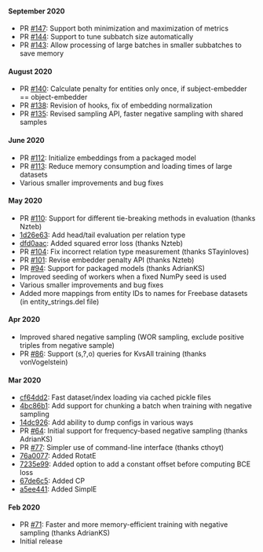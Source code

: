 #### September 2020
- PR [#147](https://github.com/uma-pi1/kge/pull/147): Support both minimization and maximization of metrics
- PR [#144](https://github.com/uma-pi1/kge/pull/144): Support to tune subbatch size automatically
- PR [#143](https://github.com/uma-pi1/kge/pull/143): Allow processing of large batches in smaller subbatches to save memory

#### August 2020
- PR [#140](https://github.com/uma-pi1/kge/pull/140): Calculate penalty for entities only once, if subject-embedder == object-embedder
- PR [#138](https://github.com/uma-pi1/kge/pull/138): Revision of hooks, fix of embedding normalization
- PR [#135](https://github.com/uma-pi1/kge/pull/135): Revised sampling API, faster negative sampling with shared samples

#### June 2020

- PR [#112](https://github.com/uma-pi1/kge/pull/112): Initialize embeddings from a packaged model
- PR [#113](https://github.com/uma-pi1/kge/pull/113): Reduce memory consumption and loading times of large datasets
- Various smaller improvements and bug fixes

#### May 2020

- PR [#110](https://github.com/uma-pi1/kge/pull/110): Support for different tie-breaking methods in evaluation (thanks Nzteb)
- [1d26e63](https://github.com/uma-pi1/kge/commit/1d26e63b65380e2c13db2ecb3986e69f404efdc2): Add head/tail evaluation per relation type 
- [dfd0aac](https://github.com/uma-pi1/kge/commit/dfd0aace1a77d6b7f04f414bdc8ea748a9d0d2f2): Added squared error loss (thanks Nzteb)
- PR [#104](https://github.com/uma-pi1/kge/pull/104): Fix incorrect relation type measurement (thanks STayinloves)
- PR [#101](https://github.com/uma-pi1/kge/pull/101): Revise embedder penalty API (thanks Nzteb)
- PR [#94](https://github.com/uma-pi1/kge/pull/94): Support for packaged models (thanks AdrianKS)
- Improved seeding of workers when a fixed NumPy seed is used
- Various smaller improvements and bug fixes
- Added more mappings from entity IDs to names for Freebase datasets (in entity_strings.del file)

#### Apr 2020

- Improved shared negative sampling (WOR sampling, exclude positive triples from negative sample)
- PR [#86](https://github.com/uma-pi1/kge/pull/86): Support (s,?,o) queries for KvsAll training (thanks vonVogelstein)

#### Mar 2020

- [cf64dd2](https://github.com/uma-pi1/kge/commit/cf64dd2fcc4c5961bda2d9142ea1b08d41c16ba2): Fast dataset/index loading via cached pickle files
- [4bc86b1](https://github.com/uma-pi1/kge/commit/4bc86b18e5cfe0a4a596dd25fbdc8dde59dcafe9): Add support for chunking a batch when training with negative sampling
- [14dc926](https://github.com/uma-pi1/kge/commit/14dc9268b2e24f7db36dc95ae47e5e975016955b): Add ability to dump configs in various ways
- PR [#64](https://github.com/uma-pi1/kge/pull/64): Initial support for frequency-based negative sampling (thanks AdrianKS)
- PR [#77](https://github.com/uma-pi1/kge/pull/77): Simpler use of command-line interface (thanks cthoyt)
- [76a0077](https://github.com/uma-pi1/kge/commit/76a007731d98e00331f2f6ccb90b91cc8cf265dd): Added RotatE
- [7235e99](https://github.com/uma-pi1/kge/commit/7235e99784e056b6d0e162ce84f0c5e1eb410895): Added option to add a constant offset before computing BCE loss
- [67de6c5](https://github.com/uma-pi1/kge/commit/67de6c5c422c2adcefcc56f7738e04d0893c51ba): Added CP
- [a5ee441](https://github.com/uma-pi1/kge/commit/a5ee4417b92559b3624e3f737939793da810c211): Added SimplE

#### Feb 2020
- PR [#71](https://github.com/uma-pi1/kge/pull/71): Faster and more memory-efficient training with negative sampling (thanks AdrianKS)
- Initial release
